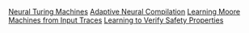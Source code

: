 [Neural Turing Machines](https://arxiv.org/abs/1410.5401)
[Adaptive Neural Compilation](https://arxiv.org/abs/1605.07969)
[Learning Moore Machines from Input Traces](https://arxiv.org/abs/1605.07805)
[Learning to Verify Safety Properties](http://link.springer.com/chapter/10.1007/978-3-540-30482-1_26)
